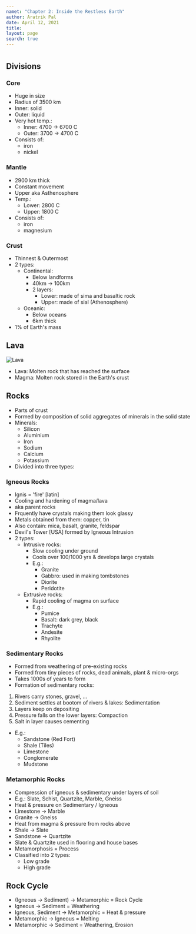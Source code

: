 ```yaml
---
namet: "Chapter 2: Inside the Restless Earth"
author: Aratrik Pal
date: April 12, 2021
title:
layout: page
search: true
---
```

<h1></h1>


## Divisions

### Core
- Huge in size
- Radius of 3500 km
- Inner: solid
- Outer: liquid
- Very hot temp.:
    * Inner: 4700 -> 6700 C
    * Outer: 3700 -> 4700 C
- Consists of:
    * iron
    * nickel

### Mantle
- 2900 km thick
- Constant movement
- Upper aka Asthenosphere
- Temp.:
    *    Lower: 2800 C
    *   Upper: 1800 C
- Consists of:
    * iron
    * magnesium

### Crust

- Thinnest & Outermost
- 2 types:
    * Continental:
        + Below landforms
        + 40km -> 100km
        + 2 layers:
            + Lower: made of sima and basaltic rock
            + Upper: made of sial (Athenosphere)
    * Oceanic:
        + Below oceans
        + 6km thick
- 1% of Earth's mass

## Lava

![Lava](../images/lava.png)

-   Lava: Molten rock that has reached the surface
-   Magma: Molten rock stored in the Earth\'s crust

## Rocks
- Parts of crust
- Formed by composition of solid aggregates of minerals in the solid state
- Minerals:
    * Silicon
    * Aluminium
    * Iron
    * Sodium
    * Calcium
    * Potassium
- Divided into three types:

### Igneous Rocks
- Ignis = 'fire' [latin]
- Cooling and hardening of magma/lava
- aka parent rocks
- Frquently have crystals making them look glassy
- Metals obtained from them: copper, tin
- Also contain: mica, basalt, granite, feldspar
- Devil's Tower [USA] formed by Igneous Intrusion
- 2 types:
    * Intrusive rocks:
        + Slow cooling under ground
        + Cools over 100/1000 yrs & develops large crystals
        + E.g.:
            + Granite
            + Gabbro: used in making tombstones
            + Diorite
            + Peridotite
    * Extrusive rocks:
        + Rapid cooling of magma on surface
        + E.g.:
            + Pumice
            + Basalt: dark grey, black
            + Trachyte
            + Andesite
            + Rhyolite

### Sedimentary Rocks
- Formed from weathering of pre-existing rocks
- Formed from tiny pieces of rocks, dead animals, plant & micro-orgs
- Takes 1000s of years to form
- Formation of sedimentary rocks:
1. Rivers carry stones, gravel, ...
2. Sediment settles at bootom of rivers & lakes: Sedimentation
3. Layers keep on depositing
4. Pressure falls on the lower layers: Compaction
5. Salt in layer causes cementing
- E.g.:
    * Sandstone (Red Fort)
    * Shale (Tiles)
    * Limestone
    * Conglomerate
    * Mudstone

### Metamorphic Rocks
- Compression of igneous & sedimentary under layers of soil
- E.g.: Slate, Schist, Quartzite, Marble, Gneiss
- Heat & pressure on Sedimentary / Igneous
- Limestone -> Marble
- Granite -> Gneiss
- Heat from magma & pressure from rocks above
- Shale -> Slate
- Sandstone -> Quartzite
- Slate & Quartzite used in flooring and house bases
- Metamorphosis = Process
- Classified into 2 types:
    * Low grade
    * High grade

## Rock  Cycle
- (Igneous -> Sediment) -> Metamorphic  =  Rock Cycle
- Igneous               -> Sediment     =  Weathering
- Igneous, Sediment     -> Metamorphic  =  Heat & pressure
- Metamorphic           -> Igneous      = Melting
- Metamorphic           -> Sediment     = Weathering, Erosion

[//]: # (Compile using: pandoc -c https://bootswatch.com/4/sketchy/bootstrap.min.css -s Chapter2.md -o n.pdf --pdf-engine wkhtmltopdf.exe)
